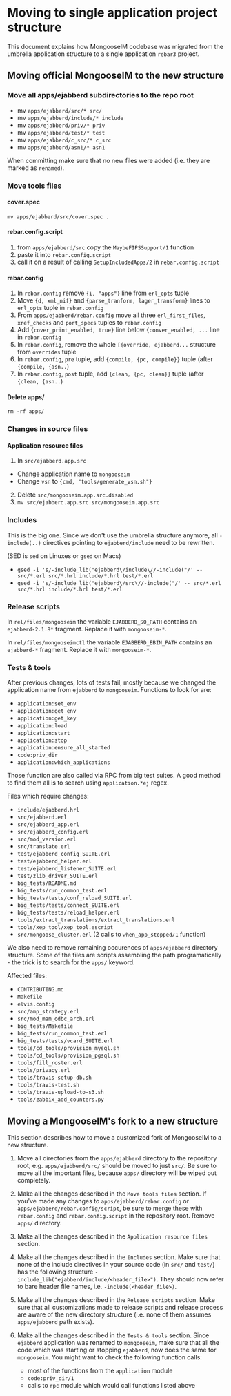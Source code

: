 # Moving to single application project structure

This document explains how MongooseIM codebase was migrated from the umbrella application structure
to a single application `rebar3` project.

## Moving official MongooseIM to the new structure

### Move all apps/ejabberd subdirectories to the repo root

- mv `apps/ejabberd/src/* src/`
- mv `apps/ejabberd/include/* include`
- mv `apps/ejabberd/priv/* priv`
- mv `apps/ejabberd/test/* test`
- mv `apps/ejabberd/c_src/* c_src`
- mv `apps/ejabberd/asn1/* asn1`

When committing make sure that no new files were added (i.e. they are marked as `renamed`).

### Move tools files

#### cover.spec

`mv apps/ejabberd/src/cover.spec .`

#### rebar.config.script

1. from `apps/ejabberd/src` copy the `MaybeFIPSSupport/1` function
2. paste it into `rebar.config.script`
3. call it on a result of calling `SetupIncludedApps/2` in `rebar.config.script`

#### rebar.config

1. In `rebar.config` remove `{i, "apps"}` line from `erl_opts` tuple
2. Move `{d, xml_nif}` and `{parse_tranform, lager_transform}` lines to `erl_opts` tuple in `rebar.config`
3. From `apps/ejabberd/rebar.config` move all three `erl_first_files`, `xref_checks` and `port_specs` tuples
   to `rebar.config`
4. Add `{cover_print_enabled, true}` line below `{conver_enabled, ...` line in `rebar.config`
5. In `rebar.config`, remove the whole `[{override, ejabberd...` structure from `overrides` tuple
6. In `rebar.config`, `pre` tuple, add `{compile, {pc, compile}}` tuple (after `{compile, {asn..`)
7. In `rebar.config`, `post` tuple, add `{clean, {pc, clean}}` tuple (after `{clean, {asn..`)

#### Delete apps/

`rm -rf apps/`

### Changes in source files

#### Application resource files

1. In `src/ejabberd.app.src`
  * Change application name to `mongooseim`
  * Change `vsn` to `{cmd, "tools/generate_vsn.sh"}`
2. Delete `src/mongooseim.app.src.disabled`
3. `mv src/ejabberd.app.src src/mongooseim.app.src`

### Includes

This is the big one. Since we don't use the umbrella structure anymore, all `-include(..)`
directives pointing to `ejabberd/include` need to be rewritten.

(SED is `sed` on Linuxes or `gsed` on Macs)

* `gsed -i 's/-include_lib("ejabberd\/include\//-include("/' -- src/*.erl src/*.hrl include/*.hrl test/*.erl`
* `gsed -i 's/-include_lib("ejabberd\/src\//-include("/' -- src/*.erl src/*.hrl include/*.hrl test/*.erl`

### Release scripts

In `rel/files/mongooseim` the variable `EJABBERD_SO_PATH` contains an `ejabberd-2.1.8*` fragment.
Replace it with `mongooseim-*`.

In `rel/files/mongooseimctl` the variable `EJABBERD_EBIN_PATH` contains an `ejabberd-*` fragment.
Replace it with `mongooseim-*`.

### Tests & tools

After previous changes, lots of tests fail, mostly because we changed the application name from
`ejabberd` to `mongooseim`. Functions to look for are:
- `application:set_env`
- `application:get_env`
- `application:get_key`
- `application:load`
- `application:start`
- `application:stop`
- `application:ensure_all_started`
- `code:priv_dir`
- `application:which_applications`

Those function are also called via RPC from big test suites. A good method to find them all is to
search using `application.*ej` regex.

Files which require changes:
- `include/ejabberd.hrl`
- `src/ejabberd.erl`
- `src/ejabberd_app.erl`
- `src/ejabberd_config.erl`
- `src/mod_version.erl`
- `src/translate.erl`
- `test/ejabberd_config_SUITE.erl`
- `test/ejabberd_helper.erl`
- `test/ejabberd_listener_SUITE.erl`
- `test/zlib_driver_SUITE.erl`
- `big_tests/README.md`
- `big_tests/run_common_test.erl`
- `big_tests/tests/conf_reload_SUITE.erl`
- `big_tests/tests/connect_SUITE.erl`
- `big_tests/tests/reload_helper.erl`
- `tools/extract_translations/extract_translations.erl`
- `tools/xep_tool/xep_tool.escript`
- `src/mongoose_cluster.erl` (2 calls to `when_app_stopped/1` function)

We also need to remove remaining occurences of `apps/ejabberd` directory structure. Some of the
files are scripts assembling the path programatically - the trick is to search for the `apps/` keyword.

Affected files:
- `CONTRIBUTING.md`
- `Makefile`
- `elvis.config`
- `src/amp_strategy.erl`
- `src/mod_mam_odbc_arch.erl`
- `big_tests/Makefile`
- `big_tests/run_common_test.erl`
- `big_tests/tests/vcard_SUITE.erl`
- `tools/cd_tools/provision_mysql.sh`
- `tools/cd_tools/provision_pgsql.sh`
- `tools/fill_roster.erl`
- `tools/privacy.erl`
- `tools/travis-setup-db.sh`
- `tools/travis-test.sh`
- `tools/travis-upload-to-s3.sh`
- `tools/zabbix_add_counters.py`

## Moving a MongooseIM's fork to a new structure

This section describes how to move a customized fork of MongooseIM to a new structure.

1. Move all directories from the `apps/ejabberd` directory to the repository root, e.g. `apps/ejabberd/src/`
   should be moved to just `src/`. Be sure to move all the important files, because `apps/` directory
   will be wiped out completely.

2. Make all the changes described in the `Move tools files` section.  If you've made any changes to
   `apps/ejabberd/rebar.config` or `apps/ejabberd/rebar.config/script`, be sure to merge these
   with `rebar.config` and `rebar.config.script` in the repository root. Remove `apps/` directory.

3. Make all the changes described in the `Application resource files` section.

4. Make all the changes described in the `Includes` section. Make sure that none of the include directives
   in your source code (in `src/` and `test/`) has the following structure `-include_lib("ejabberd/include/<header_file>")`.
   They should now refer to bare header file names, i.e. `-include(<header_file>)`.

5. Make all the changes described in the `Release scripts` section. Make sure that all customizations
   made to release scripts and release process are aware of the new directory structure (i.e. none
   of them assumes `apps/ejabberd` path exists).

6. Make all the changes described in the `Tests & tools` section. Since `ejabberd` application was
   renamed to `mongooseim`, make sure that all the code which was starting or stopping `ejabberd`,
   now does the same for `mongooseim`. You might want to check the following function calls:
   - most of the functions from the `application` module
   - `code:priv_dir/1`
   - calls to `rpc` module which would call functions listed above


